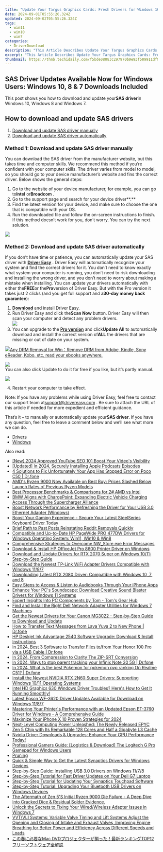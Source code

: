 ```yaml
---
title: "Update Your Targus Graphics Cards: Fresh Drivers for Windows 10/8/7 Downloaded!"
date: 2024-09-01T05:55:26.324Z
updated: 2024-09-02T05:55:26.324Z
tags:
  - win11
  - win10
  - win7
categories:
  - DriverDownload
description: "This Article Describes Update Your Targus Graphics Cards: Fresh Drivers for Windows 10/8/7 Downloaded!"
excerpt: "This Article Describes Update Your Targus Graphics Cards: Fresh Drivers for Windows 10/8/7 Downloaded!"
thumbnail: https://thmb.techidaily.com/f5bde08083c297970b9e93f509911df9c27588c391ed27c568746499c49e24b7.jpg
---
```


## SAS Driver Updates Available Now for Windows Users: Windows 10, 8 & 7 Downloads Included

This post shows you how to download and update your**SAS driver**in Windows 10, Windows 8 and Windows 7.

## How to download and update SAS drivers

1. [Download and update SAS driver manually](https://tools.techidaily.com/drivereasy/download/)
2. [Download and update SAS driver automatically](https://tools.techidaily.com/drivereasy/download/)

### Method 1: Download and update SAS driver manually

You can download the SAS driver from the manufacturer website, but this takes time and computer skills. We recommend this method if you’re confident with your computer skills. The driver varies from model to model, so you should go to your device manufacturer’s website and fins the correct driver. Below shows the general steps:

1. Go to the website of your device manufacturer, for example, you can go to**Intel** or**Broadcom** .
2. Go to the support page and search for your device driver**.**
3. Find the latest version for your device, and make sure to choose the one that is compatible with your OS.
4. Run the downloaded file and follow the on-screen instructions to finish.
If this method doesn’t work for you, don’t worry. You can try the next solution.

<!-- affiliate ads begin -->
<a href="https://shop.systoolsgroup.com/affiliate.php?ACCOUNT=SYSTOOBY&AFFILIATE=108875&PATH=https%3A%2F%2Fwww.systoolsgroup.com%3FAFFILIATE%3D108875%26RESOURCE%3DSysTools%2BGmail%2BBackup"><img src="https://www.systoolsgroup.com/box/gmail-backup.png" border="0"></a>
<!-- affiliate ads end -->
### Method 2: Download and update SAS driver automatically

If you don’t have time or patience, you can automatically update your SAS driver with **[Driver Easy](https://tools.techidaily.com/drivereasy/download/)** . Driver Easy will automatically recognize your system and find the correct drivers for it. You don’t need to know exactly what system your computer is running, you don’t need to risk downloading and installing the wrong driver, and you don’t need to worry about making a mistake when installing. You can update your drivers automatically with either the**FREE**or the**Pro**version of Driver Easy. But with the Pro version it takes just 2 clicks (and you get full support and a**30-day money back guarantee**):

1. **[Download](https://tools.techidaily.com/drivereasy/download/)**  and install Driver Easy.
2. Run Driver Easy and click the**Scan Now** button. Driver Easy will then scan your computer and detect any problem drivers.  
![](https://images.drivereasy.com/wp-content/uploads/2018/11/img_5bf7b0d892a64.jpg)
3. You can upgrade to the **[Pro version](https://tools.techidaily.com/drivereasy/download/)**  and click**Update All** to automatically download and install the correct version of**ALL** the drivers that are missing or out of date on your system.  
<!-- affiliate ads begin -->
<a href="https://secure.2checkout.com/order/checkout.php?PRODS=4600113&QTY=1&AFFILIATE=108875&CART=1"><img src="https://www.epubor.com/images/drm-removal-feature2.png" border="0">Any DRM Removal for Win：Remove DRM from Adobe, Kindle, Sony eReader, Kobo, etc, read your ebooks anywhere.</a>
<!-- affiliate ads end -->
![](https://images.drivereasy.com/wp-content/uploads/2018/11/img_5bf7b1ecbe979.jpg)  
 You can also click Update to do it for free if you like, but it’s partly manual.
<!-- affiliate ads begin -->
<a href="https://secure.2checkout.com/order/checkout.php?PRODS=35038891&QTY=1&AFFILIATE=108875&CART=1"><img src="https://www.dupinout.com/wp-content/uploads/2021/12/DupInOut-New-Duplicate-Scan-Tab.png" border="0"></a>
<!-- affiliate ads end -->
4. Restart your computer to take effect.

 Note: If you have any problems while using Driver Easy, feel free to contact our support team at[support@drivereasy.com](https://tools.techidaily.com/drivereasy/download/) . Be sure to attach the URL of this article if needed for more expedient and efficient guidance.

 That’s it – to manually or automatically update your**SAS driver**. If you have any question, feel free to leave a comment below and we’ll see what more we can do.

* [Drivers](https://tools.techidaily.com/drivereasy/download/)
* [Windows](https://tools.techidaily.com/drivereasy/download/)

<ins class="adsbygoogle"
     style="display:block"
     data-ad-format="autorelaxed"
     data-ad-client="ca-pub-7571918770474297"
     data-ad-slot="1223367746"></ins>



<ins class="adsbygoogle"
     style="display:block"
     data-ad-client="ca-pub-7571918770474297"
     data-ad-slot="8358498916"
     data-ad-format="auto"
     data-full-width-responsive="true"></ins>

<span class="atpl-alsoreadstyle">Also read:</span>
<div><ul>
<li><a href="https://youtube-zero.techidaily.com/024-approved-youtube-seo-101-boost-your-videos-visibility/"><u>[New] 2024 Approved  YouTube SEO 101  Boost Your Video's Visibility</u></a></li>
<li><a href="https://fox-cloud.techidaily.com/updated-in-2024-securely-installing-apple-podcasts-episodes/"><u>[Updated] In 2024, Securely Installing Apple Podcasts Episodes</u></a></li>
<li><a href="https://howto.techidaily.com/4-solutions-to-fix-unfortunately-your-app-has-stopped-error-on-poco-c50-drfone-by-drfone-fix-android-problems-fix-android-problems/"><u>4 Solutions to Fix Unfortunately Your App Has Stopped Error on Poco C50 | Dr.fone</u></a></li>
<li><a href="https://hardware-updates.techidaily.com/1723262316054-amds-ryzen-9000-now-available-on-best-buy-prices-slashed-below-launch-rates-of-previous-ryzen-models/"><u>AMD's Ryzen 9000 Now Available on Best Buy: Prices Slashed Below Launch Rates of Previous Ryzen Models</u></a></li>
<li><a href="https://hardware-updates.techidaily.com/best-processor-benchmarks-and-comparisons-for-2-amd-vs-intel/"><u>Best Processor Benchmarks & Comparisons for 2# AMD vs Intel</u></a></li>
<li><a href="https://eaxpv-info.techidaily.com/bmw-aligns-with-chargepoint-expanding-electric-vehicle-charging-access-through-the-supercharger-alliance/"><u>BMW Aligns with ChargePoint: Expanding Electric Vehicle Charging Access Through the Supercharger Alliance</u></a></li>
<li><a href="https://hardware-updates.techidaily.com/boost-network-performance-by-refreshing-the-driver-for-your-usb-30-ethernet-adapter-windows/"><u>Boost Network Performance by Refreshing the Driver for Your USB 3.0 Ethernet Adapter (Windows)</u></a></li>
<li><a href="https://hardware-updates.techidaily.com/1722971908825-boost-your-gaming-experience-secure-your-latest-steelseries-keyboard-driver-today/"><u>Boost Your Gaming Experience - Secure Your Latest SteelSeries Keyboard Driver Today</u></a></li>
<li><a href="https://extra-resources.techidaily.com/brief-path-to-past-posts-reinstating-reddit-removals-quickly/"><u>Brief Path to Past Posts  Reinstating Reddit Removals Quickly</u></a></li>
<li><a href="https://hardware-updates.techidaily.com/compatible-and-up-to-date-hp-pagewide-pro-477dw-drivers-for-windows-operating-system-win11-win10-and-win8/"><u>Compatible and Up-to-Date HP PageWide PRO 477DW Drivers for Windows Operating System: Win11, Win10 & Win8</u></a></li>
<li><a href="https://program-issues.techidaily.com/comprehensive-strategies-to-overcome-nwstoreexe-error-messages/"><u>Comprehensive Strategies to Overcome NW_Store.exe Error Messages</u></a></li>
<li><a href="https://hardware-updates.techidaily.com/download-and-install-hp-officejet-pro-8600-printer-driver-on-windows/"><u>Download & Install HP OfficeJet Pro 8600 Printer Driver on Windows</u></a></li>
<li><a href="https://hardware-updates.techidaily.com/download-and-update-drivers-for-rtx-2070-super-on-windows-1011-step-by-step-guide/"><u>Download and Update Drivers for RTX 2070 Super on Windows 10/11: Step-by-Step Guide</u></a></li>
<li><a href="https://hardware-updates.techidaily.com/download-the-newest-tp-link-wifi-adapter-drivers-compatible-with-windows-1187/"><u>Download the Newest TP-Link WiFi Adapter Drivers Compatible with Windows 11/8/7</u></a></li>
<li><a href="https://hardware-updates.techidaily.com/downloading-latest-rtx-2080-driver-compatible-with-windows-10-7-and-8/"><u>Downloading Latest RTX 2080 Driver: Compatible with Windows 10, 7, and 8</u></a></li>
<li><a href="https://tech-renaissance.techidaily.com/easy-steps-to-access-and-listen-to-audiobooks-through-your-iphone-apps/"><u>Easy Steps to Access & Listen to Audiobooks Through Your iPhone Apps</u></a></li>
<li><a href="https://hardware-updates.techidaily.com/enhance-your-pcs-soundscape-download-creative-sound-blaster-drivers-for-windows-11-systems/"><u>Enhance Your PC's Soundscape: Download Creative Sound Blaster Drivers for Windows 11 Systems</u></a></li>
<li><a href="https://hardware-updates.techidaily.com/expert-insights-into-pc-components-by-tom-toms-gear-hub/"><u>Expert Insights Into PC Components by Tom - Tom's Gear Hub</u></a></li>
<li><a href="https://hardware-updates.techidaily.com/find-and-install-the-right-dell-network-adapter-utilities-for-windows-7-machines/"><u>Find and Install the Right Dell Network Adapter Utilities for Windows 7 Machines</u></a></li>
<li><a href="https://hardware-updates.techidaily.com/get-the-newest-drivers-for-your-canon-mg3022-step-by-step-guide-to-download-and-update/"><u>Get the Newest Drivers for Your Canon MG3022 - Step-by-Step Guide to Download and Update</u></a></li>
<li><a href="https://android-transfer.techidaily.com/how-to-transfer-text-messages-from-lava-yuva-2-to-new-phone-drfone-by-drfone-transfer-from-android-transfer-from-android/"><u>How to Transfer Text Messages from Lava Yuva 2 to New Phone | Dr.fone</u></a></li>
<li><a href="https://hardware-updates.techidaily.com/hp-deskjet-ink-advantage-2540-software-upgrade-download-and-install-instructions/"><u>HP Deskjet Ink Advantage 2540 Software Upgrade: Download & Install Instructions</u></a></li>
<li><a href="https://android-transfer.techidaily.com/in-2024-best-3-software-to-transfer-files-tofrom-your-honor-100-pro-via-a-usb-cable-drfone-by-drfone-transfer-from-android-transfer-from-android/"><u>In 2024, Best 3 Software to Transfer Files to/from Your Honor 100 Pro via a USB Cable | Dr.fone</u></a></li>
<li><a href="https://some-knowledge.techidaily.com/in-2024-from-compression-to-clarity-the-zip-srt-conversion/"><u>In 2024, From Compression to Clarity  The ZIP-SRT Conversion</u></a></li>
<li><a href="https://android-location-track.techidaily.com/in-2024-ways-to-stop-parent-tracking-your-infinix-note-30-5g-drfone-by-drfone-virtual-android/"><u>In 2024, Ways to stop parent tracking your Infinix Note 30 5G | Dr.fone</u></a></li>
<li><a href="https://pokemon-go-android.techidaily.com/in-2024-what-is-the-best-pokemon-for-pokemon-pvp-ranking-on-realme-c51-drfone-by-drfone-virtual-android/"><u>In 2024, What is the best Pokemon for pokemon pvp ranking On Realme C51? | Dr.fone</u></a></li>
<li><a href="https://hardware-updates.techidaily.com/install-the-newest-nvidia-rtx-2n60-super-drivers-supporting-windows-1011-operating-systems/"><u>Install the Newest NVIDIA RTX 2N60 Super Drivers: Supporting Windows 10/11 Operating Systems</u></a></li>
<li><a href="https://hardware-updates.techidaily.com/1722978324322-intel-hd-graphics-630-windows-driver-troubles-heres-how-to-get-it-running-smoothly/"><u>Intel HD Graphics 630 Windows Driver Troubles? Here's How to Get It Running Smoothly!</u></a></li>
<li><a href="https://hardware-updates.techidaily.com/latest-epson-wf-3620-driver-updates-available-for-download-on-windows-1187/"><u>Latest Epson WF-3620 Driver Updates Available for Download on Windows 11/8/7</u></a></li>
<li><a href="https://hardware-updates.techidaily.com/mastering-your-printers-performance-with-an-updated-epson-et-3760-driver-for-windows-a-comprehensive-guide/"><u>Mastering Your Printer's Performance with an Updated Epson ET-3760 Driver for Windows - A Comprehensive Guide</u></a></li>
<li><a href="https://extra-skills.techidaily.com/maximize-your-iphone-x-10-proven-strategies-for-2024/"><u>Maximize Your iPhone X  10 Proven Strategies for 2024</u></a></li>
<li><a href="https://hardware-updates.techidaily.com/next-level-computing-power-unleashed-the-newly-released-epyc-zen-5-chip-with-its-remarkable-128-cores-and-half-a-gigabyte-l3-cache/"><u>Next-Level Computing Power Unleashed: The Newly Released EPYC Zen 5 Chip with Its Remarkable 128 Cores and Half a Gigabyte L3 Cache</u></a></li>
<li><a href="https://hardware-updates.techidaily.com/1722970730524-nvidia-driver-downloads-and-upgrades-enhance-your-gpu-performance-today/"><u>Nvidia Driver Downloads & Upgrades: Enhance Your GPU Performance Today!</u></a></li>
<li><a href="https://hardware-updates.techidaily.com/professional-gamers-guide-logistics-and-download-the-logitech-g-pro-gamepad-for-windows-users/"><u>Professional Gamers Guide: [Logistics & Download] The Logitech G Pro Gamepad for Windows Users</u></a></li>
<li><a href="https://hardware-updates.techidaily.com/pruning/"><u>Pruning</u></a></li>
<li><a href="https://hardware-updates.techidaily.com/quick-and-simple-way-to-get-the-latest-synaptics-drivers-for-windows-devices/"><u>Quick & Simple Way to Get the Latest Synaptics Drivers for Windows Devices</u></a></li>
<li><a href="https://hardware-updates.techidaily.com/step-by-step-guide-installing-usb-30-drivers-on-windows-1178/"><u>Step-by-Step Guide: Installing USB 3.0 Drivers on Windows 11/7/8</u></a></li>
<li><a href="https://hardware-updates.techidaily.com/step-by-step-tutorial-for-fast-driver-updates-on-your-dell-g7-laptop/"><u>Step-by-Step Tutorial for Fast Driver Updates on Your Dell G7 Laptop</u></a></li>
<li><a href="https://hardware-updates.techidaily.com/step-by-step-tutorial-for-updating-your-synaptics-touchpad-software/"><u>Step-by-Step Tutorial for Updating Your Synaptics Touchpad Software</u></a></li>
<li><a href="https://hardware-updates.techidaily.com/step-by-step-tutorial-upgrading-your-bluetooth-usb-drivers-on-windows-devices/"><u>Step-by-Step Tutorial: Upgrading Your Bluetooth USB Drivers on Windows Devices</u></a></li>
<li><a href="https://hardware-updates.techidaily.com/the-aftermath-of-zen-5s-initial-ryzen-9000-die-failure-a-deep-dive-into-cracked-dice-and-residual-solder-evidence/"><u>The Aftermath of Zen 5'S Initial Ryzen 9000 Die Failure - A Deep Dive Into Cracked Dice & Residual Solder Evidence.</u></a></li>
<li><a href="https://hardware-updates.techidaily.com/unlock-the-secrets-to-fixing-your-wiredwireless-adapter-issues-in-windows-7/"><u>Unlock the Secrets to Fixing Your Wired/Wireless Adapter Issues in Windows 7</u></a></li>
<li><a href="https://hardware-updates.techidaily.com/vvtvli-systems-variable-valve-timing-and-lift-systems-adjust-the-opening-and-closing-of-intake-and-exhaust-valves-improving-engine-breathing-for-better-powe206/"><u>VVT/VLI Systems: Variable Valve Timing and Lift Systems Adjust the Opening and Closing of Intake and Exhaust Valves, Improving Engine Breathing for Better Power and Efficiency Across Different Speeds and Loads</u></a></li>
<li><a href="https://some-approaches.techidaily.com/mac-dvdtop12/"><u>この春に必要なMac DVDプロジェクターが揃った！最新ランキングTOP12フリーソフトウェア全解説</u></a></li>
</ul></div>
